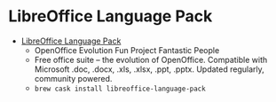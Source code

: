 # LibreOffice Language Pack
- [LibreOffice Language Pack](https://www.libreoffice.org/)
  -  OpenOffice Evolution Fun Project Fantastic People
  - Free office suite – the evolution of OpenOffice. Compatible with Microsoft .doc, .docx, .xls, .xlsx, .ppt, .pptx. Updated regularly, community powered.
  - `brew cask install libreoffice-language-pack`

